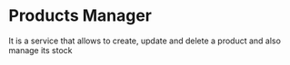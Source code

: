 # Products Manager 
It is a service that allows to create, update and delete a product and also manage its stock 
